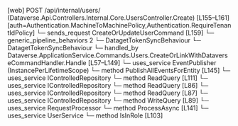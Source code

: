 [web] POST /api/internal/users/  (Dataverse.Api.Controllers.Internal.Core.UsersController.Create)  [L155–L161] [auth=Authentication.MachineToMachinePolicy,Authentication.RequireTenantIdPolicy]
  └─ sends_request CreateOrUpdateUserCommand [L159]
    └─ generic_pipeline_behaviors 2
      └─ DatagetTokenSyncBehaviour
      └─ DatagetTokenSyncBehaviour
    └─ handled_by Dataverse.ApplicationService.Commands.Users.CreateOrLinkWithDataverseCommandHandler.Handle [L57–L149]
      └─ uses_service EventPublisher (InstancePerLifetimeScope)
        └─ method PublishAllEventsForEntity [L145]
      └─ uses_service IControlledRepository<FirmSettings>
        └─ method ReadQuery [L111]
      └─ uses_service IControlledRepository<Office>
        └─ method ReadQuery [L86]
      └─ uses_service IControlledRepository<Team>
        └─ method ReadQuery [L87]
      └─ uses_service IControlledRepository<User>
        └─ method WriteQuery [L89]
      └─ uses_service RequestProcessor
        └─ method ProcessAsync [L141]
      └─ uses_service UserService
        └─ method IsInRole [L103]

